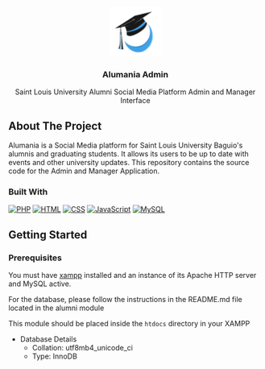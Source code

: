 <a id="readme-top"></a>

<!-- PROJECT LOGO -->
<br />
<div align="center">
  <a href="https://github.com/github_username/repo_name">
    <img src="res/Alumania_logo.png" alt="Logo" width="106" height="98">
  </a>

<h3 align="center">Alumania Admin</h3>

  <p align="center">
    Saint Louis University Alumni Social Media Platform Admin and Manager Interface
  </p>
</div>


<!-- ABOUT THE PROJECT -->
## About The Project

Alumania is a Social Media platform for Saint Louis University Baguio's alumnis and graduating students. It allows its users to be up to date with events and other university updates. This repository contains the source code for the Admin and Manager Application.

### Built With

[![PHP][PHP-logo]][PHP-url] [![HTML][HTML-logo]][HTML-url] [![CSS][CSS-logo]][CSS-url] [![JavaScript][JS-logo]][JS-url] [![MySQL][MYSQL-logo]][MYSQL-url]


<!-- GETTING STARTED -->
## Getting Started

### Prerequisites

You must have [xampp](https://sourceforge.net/projects/xampp/files/XAMPP%20Windows/8.2.12/xampp-windows-x64-8.2.12-0-VS16-installer.exe) installed and an instance of its Apache HTTP server and MySQL active.

For the database, please follow the instructions in the README.md file located in the alumni module

This module should be placed inside the `htdocs` directory in your XAMPP

* Database Details
  - Collation: utf8mb4_unicode_ci
  - Type: InnoDB


<!-- MARKDOWN LINKS & IMAGES -->
[PHP-logo]: https://img.shields.io/badge/php-777BB4?style=for-the-badge&logo=php&logoColor=white
[PHP-url]: https://www.php.net/
[HTML-logo]: https://img.shields.io/badge/html-E34F26?style=for-the-badge&logo=html5&logoColor=white
[HTML-url]: https://developer.mozilla.org/en-US/docs/Web/HTML
[CSS-logo]: https://img.shields.io/badge/css-1572B6?style=for-the-badge&logo=css3&logoColor=white
[CSS-url]: https://developer.mozilla.org/en-US/docs/Web/CSS
[JS-logo]: https://img.shields.io/badge/javascript-F7DF1E?style=for-the-badge&logo=javascript&logoColor=white
[JS-url]: https://developer.mozilla.org/en-US/docs/Web/JavaScript
[MYSQL-logo]: https://img.shields.io/badge/MySQL-4479A1?style=for-the-badge&logo=mysql&logoColor=white
[MYSQL-url]: https://www.mysql.com/


